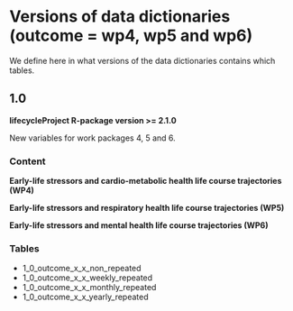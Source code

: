 # Versions of data dictionaries (outcome = wp4, wp5 and wp6)
We define here in what versions of the data dictionaries contains which tables.

## 1.0
**lifecycleProject R-package version >= 2.1.0**

New variables for work packages 4, 5 and 6.

### Content

**Early-life stressors and cardio-metabolic health life course trajectories (WP4)**


**Early-life stressors and respiratory health life course trajectories (WP5)**


**Early-life stressors and mental health life course trajectories (WP6)**

### Tables
- 1_0_outcome_x_x_non_repeated
- 1_0_outcome_x_x_weekly_repeated
- 1_0_outcome_x_x_monthly_repeated
- 1_0_outcome_x_x_yearly_repeated
